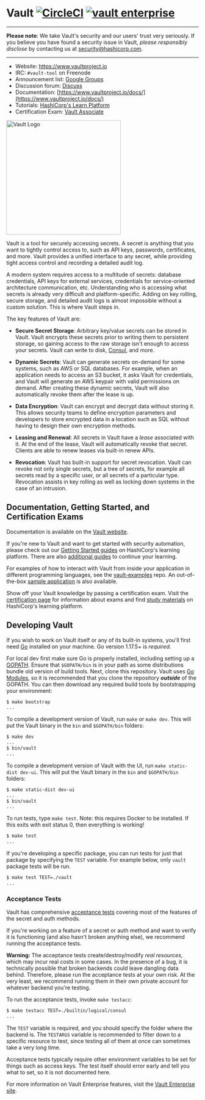 # Vault [![CircleCI](https://circleci.com/gh/hashicorp/vault.svg?style=svg)](https://circleci.com/gh/hashicorp/vault) [![vault enterprise](https://img.shields.io/badge/vault-enterprise-yellow.svg?colorB=7c8797&colorA=000000)](https://www.hashicorp.com/products/vault/?utm_source=github&utm_medium=banner&utm_campaign=github-vault-enterprise)

----

**Please note**: We take Vault's security and our users' trust very seriously. If you believe you have found a security issue in Vault, _please responsibly disclose_ by contacting us at [security@hashicorp.com](mailto:security@hashicorp.com).

----

-	Website: https://www.vaultproject.io
-	IRC: `#vault-tool` on Freenode
-	Announcement list: [Google Groups](https://groups.google.com/group/hashicorp-announce)
-	Discussion forum: [Discuss](https://discuss.hashicorp.com/c/vault)
- Documentation: [https://www.vaultproject.io/docs/](https://www.vaultproject.io/docs/)
- Tutorials: [HashiCorp's Learn Platform](https://learn.hashicorp.com/vault)
- Certification Exam: [Vault Associate](https://www.hashicorp.com/certification/#hashicorp-certified-vault-associate)

<img width="300" alt="Vault Logo" src="https://github.com/hashicorp/vault/blob/f22d202cde2018f9455dec755118a9b84586e082/Vault_PrimaryLogo_Black.png">

Vault is a tool for securely accessing secrets. A secret is anything that you want to tightly control access to, such as API keys, passwords, certificates, and more. Vault provides a unified interface to any secret, while providing tight access control and recording a detailed audit log.

A modern system requires access to a multitude of secrets: database credentials, API keys for external services, credentials for service-oriented architecture communication, etc. Understanding who is accessing what secrets is already very difficult and platform-specific. Adding on key rolling, secure storage, and detailed audit logs is almost impossible without a custom solution. This is where Vault steps in.

The key features of Vault are:

* **Secure Secret Storage**: Arbitrary key/value secrets can be stored
  in Vault. Vault encrypts these secrets prior to writing them to persistent
  storage, so gaining access to the raw storage isn't enough to access
  your secrets. Vault can write to disk, [Consul](https://www.consul.io),
  and more.

* **Dynamic Secrets**: Vault can generate secrets on-demand for some
  systems, such as AWS or SQL databases. For example, when an application
  needs to access an S3 bucket, it asks Vault for credentials, and Vault
  will generate an AWS keypair with valid permissions on demand. After
  creating these dynamic secrets, Vault will also automatically revoke them
  after the lease is up.

* **Data Encryption**: Vault can encrypt and decrypt data without storing
  it. This allows security teams to define encryption parameters and
  developers to store encrypted data in a location such as SQL without
  having to design their own encryption methods.

* **Leasing and Renewal**: All secrets in Vault have a _lease_ associated
  with it. At the end of the lease, Vault will automatically revoke that
  secret. Clients are able to renew leases via built-in renew APIs.

* **Revocation**: Vault has built-in support for secret revocation. Vault
  can revoke not only single secrets, but a tree of secrets, for example
  all secrets read by a specific user, or all secrets of a particular type.
  Revocation assists in key rolling as well as locking down systems in the
  case of an intrusion.

Documentation, Getting Started, and Certification Exams
-------------------------------

Documentation is available on the [Vault website](https://www.vaultproject.io/docs/).

If you're new to Vault and want to get started with security automation, please
check out our [Getting Started guides](https://learn.hashicorp.com/collections/vault/getting-started)
on HashiCorp's learning platform. There are also [additional guides](https://learn.hashicorp.com/vault)
to continue your learning.

For examples of how to interact with Vault from inside your application in different programming languages, see the [vault-examples](https://github.com/hashicorp/vault-examples) repo. An out-of-the-box [sample application](https://github.com/hashicorp/hello-vault-go) is also available.

Show off your Vault knowledge by passing a certification exam. Visit the
[certification page](https://www.hashicorp.com/certification/#hashicorp-certified-vault-associate)
for information about exams and find [study materials](https://learn.hashicorp.com/collections/vault/certification)
on HashiCorp's learning platform.

Developing Vault
--------------------

If you wish to work on Vault itself or any of its built-in systems, you'll
first need [Go](https://www.golang.org) installed on your machine. Go version
1.17.5+ is *required*.

For local dev first make sure Go is properly installed, including setting up a
[GOPATH](https://golang.org/doc/code.html#GOPATH). Ensure that `$GOPATH/bin` is in
your path as some distributions bundle old version of build tools. Next, clone this
repository. Vault uses [Go Modules](https://github.com/golang/go/wiki/Modules),
so it is recommended that you clone the repository ***outside*** of the GOPATH.
You can then download any required build tools by bootstrapping your environment:

```sh
$ make bootstrap
...
```

To compile a development version of Vault, run `make` or `make dev`. This will
put the Vault binary in the `bin` and `$GOPATH/bin` folders:

```sh
$ make dev
...
$ bin/vault
...
```

To compile a development version of Vault with the UI, run `make static-dist dev-ui`. This will
put the Vault binary in the `bin` and `$GOPATH/bin` folders:

```sh
$ make static-dist dev-ui
...
$ bin/vault
...
```

To run tests, type `make test`. Note: this requires Docker to be installed. If
this exits with exit status 0, then everything is working!

```sh
$ make test
...
```

If you're developing a specific package, you can run tests for just that
package by specifying the `TEST` variable. For example below, only
`vault` package tests will be run.

```sh
$ make test TEST=./vault
...
```

### Acceptance Tests

Vault has comprehensive [acceptance tests](https://en.wikipedia.org/wiki/Acceptance_testing)
covering most of the features of the secret and auth methods.

If you're working on a feature of a secret or auth method and want to
verify it is functioning (and also hasn't broken anything else), we recommend
running the acceptance tests.

**Warning:** The acceptance tests create/destroy/modify *real resources*, which
may incur real costs in some cases. In the presence of a bug, it is technically
possible that broken backends could leave dangling data behind. Therefore,
please run the acceptance tests at your own risk. At the very least,
we recommend running them in their own private account for whatever backend
you're testing.

To run the acceptance tests, invoke `make testacc`:

```sh
$ make testacc TEST=./builtin/logical/consul
...
```

The `TEST` variable is required, and you should specify the folder where the
backend is. The `TESTARGS` variable is recommended to filter down to a specific
resource to test, since testing all of them at once can sometimes take a very
long time.

Acceptance tests typically require other environment variables to be set for
things such as access keys. The test itself should error early and tell
you what to set, so it is not documented here.

For more information on Vault Enterprise features, visit the [Vault Enterprise site](https://www.hashicorp.com/products/vault/?utm_source=github&utm_medium=referral&utm_campaign=github-vault-enterprise).
